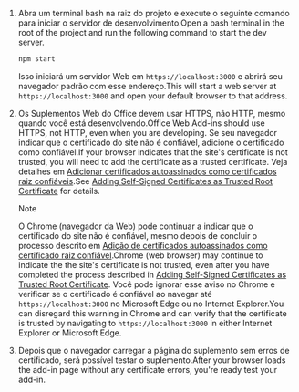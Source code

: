 1. <span data-ttu-id="f653c-101">Abra um terminal bash na raiz do projeto e execute o seguinte comando para iniciar o servidor de desenvolvimento.</span><span class="sxs-lookup"><span data-stu-id="f653c-101">Open a bash terminal in the root of the project and run the following command to start the dev server.</span></span>

    ```bash
    npm start
    ```

    <span data-ttu-id="f653c-102">Isso iniciará um servidor Web em `https://localhost:3000` e abrirá seu navegador padrão com esse endereço.</span><span class="sxs-lookup"><span data-stu-id="f653c-102">This will start a web server at `https://localhost:3000` and open your default browser to that address.</span></span>

2. <span data-ttu-id="f653c-103">Os Suplementos Web do Office devem usar HTTPS, não HTTP, mesmo quando você está desenvolvendo.</span><span class="sxs-lookup"><span data-stu-id="f653c-103">Office Web Add-ins should use HTTPS, not HTTP, even when you are developing.</span></span> <span data-ttu-id="f653c-104">Se seu navegador indicar que o certificado do site não é confiável, adicione o certificado como confiável.</span><span class="sxs-lookup"><span data-stu-id="f653c-104">If your browser indicates that the site's certificate is not trusted, you will need to add the certificate as a trusted certificate.</span></span> <span data-ttu-id="f653c-105">Veja detalhes em [Adicionar certificados autoassinados como certificados raiz confiáveis](https://github.com/OfficeDev/generator-office/blob/master/src/docs/ssl.md).</span><span class="sxs-lookup"><span data-stu-id="f653c-105">See [Adding Self-Signed Certificates as Trusted Root Certificate](https://github.com/OfficeDev/generator-office/blob/master/src/docs/ssl.md) for details.</span></span>

    > [!NOTE]
    > <span data-ttu-id="f653c-106">O Chrome (navegador da Web) pode continuar a indicar que o certificado do site não é confiável, mesmo depois de concluir o processo descrito em [Adição de certificados autoassinados como certificado raiz confiável](https://github.com/OfficeDev/generator-office/blob/master/src/docs/ssl.md).</span><span class="sxs-lookup"><span data-stu-id="f653c-106">Chrome (web browser) may continue to indicate the the site's certificate is not trusted, even after you have completed the process described in [Adding Self-Signed Certificates as Trusted Root Certificate](https://github.com/OfficeDev/generator-office/blob/master/src/docs/ssl.md).</span></span> <span data-ttu-id="f653c-107">Você pode ignorar esse aviso no Chrome e verificar se o certificado é confiável ao navegar até `https://localhost:3000` no Microsoft Edge ou no Internet Explorer.</span><span class="sxs-lookup"><span data-stu-id="f653c-107">You can disregard this warning in Chrome and can verify that the certificate is trusted by navigating to `https://localhost:3000` in either Internet Explorer or Microsoft Edge.</span></span> 

3. <span data-ttu-id="f653c-108">Depois que o navegador carregar a página do suplemento sem erros de certificado, será possível testar o suplemento.</span><span class="sxs-lookup"><span data-stu-id="f653c-108">After your browser loads the add-in page without any certificate errors, you're ready test your add-in.</span></span> 
